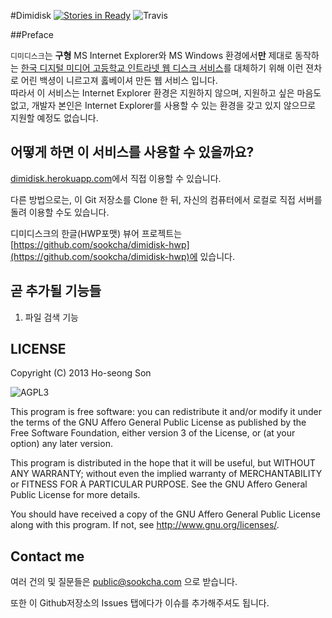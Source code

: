 #Dimidisk
[![Stories in Ready](https://badge.waffle.io/sookcha/dimidisk.png?label=ready&title=Ready)](https://waffle.io/sookcha/dimidisk)
![Travis](https://travis-ci.org/sookcha/Dimidisk.svg)

##Preface

`디미디스크`는 **구형** MS Internet Explorer와 MS Windows 환경에서**만** 제대로 동작하는
[한국 디지털 미디어 고등학교 인트라넷 웹 디스크 서비스](http://disk.dimigo.hs.kr)를
대체하기 위해 이런 젼차로 어린 백셩이 니르고져 홇베이셔 만든 웹 서비스 입니다.  
따라서 이 서비스는 Internet Explorer 환경은 지원하지 않으며, 지원하고 싶은 마음도 없고,
개발자 본인은 Internet Explorer를 사용할 수 있는 환경을 갖고 있지 않으므로 지원할 예정도 없습니다.

## 어떻게 하면 이 서비스를 사용할 수 있을까요?
[dimidisk.herokuapp.com](http://dimidisk.herokuapp.com)에서 직접 이용할 수 있습니다.

다른 방법으로는, 이 Git 저장소를 Clone 한 뒤, 자신의 컴퓨터에서 로컬로 직접 서버를 돌려 이용할 수도 있습니다.

디미디스크의 한글(HWP포맷) 뷰어 프로젝트는 [https://github.com/sookcha/dimidisk-hwp](https://github.com/sookcha/dimidisk-hwp)에 있습니다.

## 곧 추가될 기능들

1. 파일 검색 기능


## LICENSE

Copyright (C) 2013 Ho-seong Son

![AGPL3](http://www.gnu.org/graphics/agplv3-155x51.png)

This program is free software: you can redistribute it and/or modify
it under the terms of the GNU Affero General Public License as published by
the Free Software Foundation, either version 3 of the License, or
(at your option) any later version.

This program is distributed in the hope that it will be useful,
but WITHOUT ANY WARRANTY; without even the implied warranty of
MERCHANTABILITY or FITNESS FOR A PARTICULAR PURPOSE.  See the
GNU Affero General Public License for more details.

You should have received a copy of the GNU Affero General Public License
along with this program.  If not, see <http://www.gnu.org/licenses/>.

## Contact me

여러 건의 및 질문들은 [public@sookcha.com](mailto:public@sookcha.com) 으로 받습니다.

또한 이 Github저장소의 Issues 탭에다가 이슈를 추가해주셔도 됩니다.
